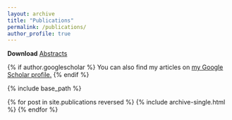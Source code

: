 ```yaml
---
layout: archive
title: "Publications"
permalink: /publications/
author_profile: true
---
```


**Download**
[Abstracts](https://zdinakmg.github.io/files/zdinakmg_abstract.pdf)

{% if author.googlescholar %}
  You can also find my articles on <u><a href="{{author.googlescholar}}">my Google Scholar profile</a>.</u>
{% endif %}

{% include base_path %}

{% for post in site.publications reversed %}
  {% include archive-single.html %}
{% endfor %}
